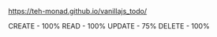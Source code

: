 https://teh-monad.github.io/vanillajs_todo/ <br/>

CREATE - 100%
READ - 100%
UPDATE - 75%
DELETE - 100%
